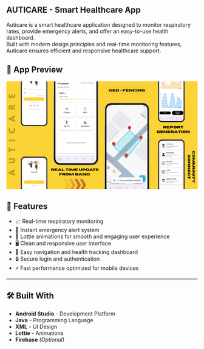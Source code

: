 ## AUTICARE - Smart Healthcare App


Auticare is a smart healthcare application designed to monitor respiratory rates, provide emergency alerts, and offer an easy-to-use health dashboard.  
Built with modern design principles and real-time monitoring features, Auticare ensures efficient and responsive healthcare support.


## 📸 App Preview

![Auticare App](https://github.com/Azhwin05/Auticare/blob/main/Auticare.png?raw=true)

## 🚀 Features

- 📈 Real-time respiratory monitoring
- 🚨 Instant emergency alert system
- 🎨 Lottie animations for smooth and engaging user experience
- 🖥️ Clean and responsive user interface
- 📱 Easy navigation and health tracking dashboard
- 🔒 Secure login and authentication
- ⚡ Fast performance optimized for mobile devices

---

## 🛠️ Built With

- **Android Studio** - Development Platform
- **Java** - Programming Language
- **XML** - UI Design
- **Lottie** - Animations
- **Firebase** *(Optional)*
